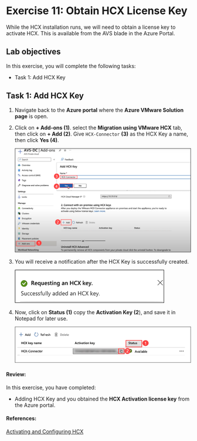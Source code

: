# Exercise 11: Obtain HCX License Key
While the HCX installation runs, we will need to obtain a license key to activate HCX. This is available from the AVS blade in the Azure Portal.

## Lab objectives

In this exercise, you will complete the following tasks:

+ Task 1: Add HCX Key

## Task 1: Add HCX Key

1. Navigate back to the **Azure portal** where the **Azure VMware Solution page** is open.

2. Click on **+ Add-ons (1)**. select the **Migration using VMware HCX** tab, then click on **+ Add (2)**. Give `HCX-Connector` **(3)** as the HCX Key a name, then click **Yes (4)**.
 
     ![](../Images/Mod2Task5Pic1.png)
    
3. You will receive a notification after the HCX Key is successfully created.
 
     ![](../Images/Mod2Task5Pic2.png)
   
4. Now, click on **Status (1)** copy the **Activation Key (2**), and save it in Notepad for later use.

     ![](../Images/Mod2Task5Pic3.1.png)

#### Review:

In this exercise, you have completed:

  - Adding HCX Key and you obtained the **HCX Activation license key** from the Azure portal.

#### References:

[Activating and Configuring HCX](https://docs.vmware.com/en/VMware-HCX/4.4/hcx-user-guide/GUID-CB8D13A2-D3E2-4B1E-A46A-0B662FEF4541.html)
